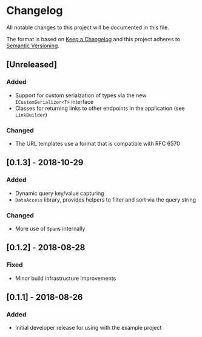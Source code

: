 # Changelog

All notable changes to this project will be documented in this file.

The format is based on [Keep a Changelog](https://keepachangelog.com/en/1.0.0/)
and this project adheres to [Semantic Versioning](https://semver.org/spec/v2.0.0.html).

## [Unreleased]

### Added

- Support for custom serialzation of types via the new `ICustomSerializer<T>`
  interface
- Classes for returning links to other endpoints in the application (see
  `LinkBuilder`)

### Changed

- The URL templates use a format that is compatible with RFC 6570

## [0.1.3] - 2018-10-29

### Added

- Dynamic query key/value capturing
- `DataAccess` library, provides helpers to filter and sort via the query string

### Changed

- More use of `Span`s internally

## [0.1.2] - 2018-08-28

### Fixed

- Minor build infrastructure improvements

## [0.1.1] - 2018-08-26

### Added

- Initial developer release for using with the example project
